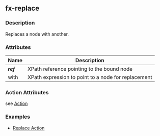 ## fx-replace

### Description

Replaces a node with another.

### Attributes

| Name | Description |
|------|-------------|
| ***ref*** | XPath reference pointing to the bound node | - |
| with | XPath expression to point to a node for replacement |


### Action Attributes

see [Action](../demo/actions.html)

### Examples

* [Replace Action](../demo/fx-replace.html)

